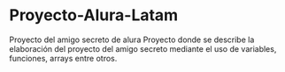 # Proyecto-Alura-Latam
Proyecto del amigo secreto de alura
Proyecto donde se describe la elaboración del proyecto del amigo secreto mediante el uso de variables, funciones, arrays entre otros.
